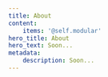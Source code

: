 ```yaml
---
title: About
content:
    items: '@self.modular'
hero_title: About
hero_text: Soon...
metadata:
    description: Soon...
---
```



